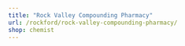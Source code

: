 ```yaml
---
title: "Rock Valley Compounding Pharmacy"
url: /rockford/rock-valley-compounding-pharmacy/
shop: chemist
---
```

